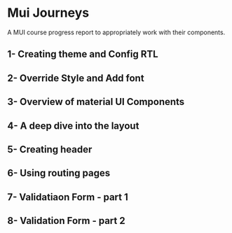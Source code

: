 # Mui Journeys
A MUI course progress report to appropriately work with their components.

## 1- Creating theme and Config RTL
## 2- Override Style and Add font
## 3- Overview of material UI Components
## 4- A deep dive into the layout
## 5- Creating header
## 6- Using routing pages
## 7- Validatiaon Form - part 1
## 8- Validation Form - part 2
